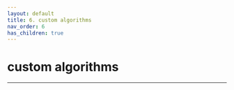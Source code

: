 ```yaml
---
layout: default
title: 6. custom algorithms
nav_order: 6
has_children: true
---
```


# custom algorithms
--------
